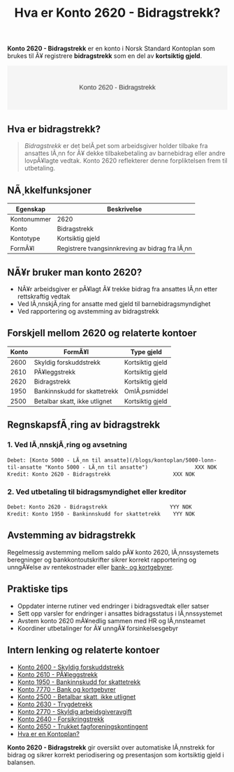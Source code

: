 ﻿---
title: "Hva er Konto 2620 - Bidragstrekk?"
meta_title: "2620-bidragstrekk"
meta_description: '**Konto 2620 - Bidragstrekk** er en konto i Norsk Standard Kontoplan som brukes til Ã¥ registrere **bidragstrekk** som en del av **kortsiktig gjeld**.'
slug: 2620-bidragstrekk
type: blog
layout: pages/single
---

**Konto 2620 - Bidragstrekk** er en konto i Norsk Standard Kontoplan som brukes til Ã¥ registrere **bidragstrekk** som en del av **kortsiktig gjeld**.

![Illustrasjon av konto 2620 Bidragstrekk](2620-bidragstrekk-image.svg)

## Hva er bidragstrekk?

> *Bidragstrekk* er det belÃ¸pet som arbeidsgiver holder tilbake fra ansattes lÃ¸nn for Ã¥ dekke tilbakebetaling av barnebidrag eller andre lovpÃ¥lagte vedtak. Konto 2620 reflekterer denne forpliktelsen frem til utbetaling.

## NÃ¸kkelfunksjoner

| Egenskap      | Beskrivelse                                    |
|---------------|------------------------------------------------|
| Kontonummer   | 2620                                           |
| Konto         | Bidragstrekk                                   |
| Kontotype     | Kortsiktig gjeld                               |
| FormÃ¥l        | Registrere tvangsinnkreving av bidrag fra lÃ¸nn |

## NÃ¥r bruker man konto 2620?

* NÃ¥r arbeidsgiver er pÃ¥lagt Ã¥ trekke bidrag fra ansattes lÃ¸nn etter rettskraftig vedtak
* Ved lÃ¸nnskjÃ¸ring for ansatte med gjeld til barnebidragsmyndighet
* Ved rapportering og avstemming av bidragstrekk

## Forskjell mellom 2620 og relaterte kontoer

| Konto | FormÃ¥l                              | Type gjeld       |
|-------|-------------------------------------|------------------|
| 2600  | Skyldig forskuddstrekk              | Kortsiktig gjeld |
| 2610  | PÃ¥leggstrekk                        | Kortsiktig gjeld |
| 2620  | Bidragstrekk                        | Kortsiktig gjeld |
| 1950  | Bankinnskudd for skattetrekk        | OmlÃ¸psmiddel     |
| 2500  | Betalbar skatt, ikke utlignet       | Kortsiktig gjeld |

## RegnskapsfÃ¸ring av bidragstrekk

### 1. Ved lÃ¸nnskjÃ¸ring og avsetning

```plaintext
Debet: [Konto 5000 - LÃ¸nn til ansatte](/blogs/kontoplan/5000-lonn-til-ansatte "Konto 5000 - LÃ¸nn til ansatte")               XXX NOK
Kredit: Konto 2620 - Bidragstrekk                    XXX NOK
```

### 2. Ved utbetaling til bidragsmyndighet eller kreditor

```plaintext
Debet: Konto 2620 - Bidragstrekk                    YYY NOK
Kredit: Konto 1950 - Bankinnskudd for skattetrekk    YYY NOK
```

## Avstemming av bidragstrekk

Regelmessig avstemming mellom saldo pÃ¥ konto 2620, lÃ¸nnssystemets beregninger og bankkontoutskrifter sikrer korrekt rapportering og unngÃ¥else av rentekostnader eller [bank- og kortgebyrer](/blogs/kontoplan/7770-bank-og-kortgebyrer "Konto 7770 - Bank og kortgebyrer").

## Praktiske tips

* Oppdater interne rutiner ved endringer i bidragsvedtak eller satser
* Sett opp varsler for endringer i ansattes bidragsstatus i lÃ¸nnssystemet
* Avstem konto 2620 mÃ¥nedlig sammen med HR og lÃ¸nnsteamet
* Koordiner utbetalinger for Ã¥ unngÃ¥ forsinkelsesgebyr

## Intern lenking og relaterte kontoer

* [Konto 2600 - Skyldig forskuddstrekk](/blogs/kontoplan/2600-forskuddstrekk "Konto 2600 - Skyldig forskuddstrekk")
* [Konto 2610 - PÃ¥leggstrekk](/blogs/kontoplan/2610-paalleggstrekk "Konto 2610 - PÃ¥leggstrekk")
* [Konto 1950 - Bankinnskudd for skattetrekk](/blogs/kontoplan/1950-bankinnskudd-for-skattetrekk "Konto 1950 - Bankinnskudd for skattetrekk")
* [Konto 7770 - Bank og kortgebyrer](/blogs/kontoplan/7770-bank-og-kortgebyrer "Konto 7770 - Bank og kortgebyrer i Norsk Standard Kontoplan")
* [Konto 2500 - Betalbar skatt, ikke utlignet](/blogs/kontoplan/2500-betalbar-skatt-ikke-utlignet "Konto 2500 - Betalbar skatt, ikke utlignet")
* [Konto 2630 - Trygdetrekk](/blogs/kontoplan/2630-trygdetrekk "Konto 2630 - Trygdetrekk")
* [Konto 2770 - Skyldig arbeidsgiveravgift](/blogs/kontoplan/2770-skyldig-arbeidsgiveravgift "Konto 2770 - Skyldig arbeidsgiveravgift")
 * [Konto 2640 - Forsikringstrekk](/blogs/kontoplan/2640-forsikringstrekk "Konto 2640 - Forsikringstrekk")
 * [Konto 2650 - Trukket fagforeningskontingent](/blogs/kontoplan/2650-trukket-fagforeningskontingent "Konto 2650 - Trukket fagforeningskontingent")
 * [Hva er en Kontoplan?](/blogs/regnskap/hva-er-kontoplan "Hva er en Kontoplan? Komplett Guide til Kontoplaner i Norsk Regnskap")

**Konto 2620 - Bidragstrekk** gir oversikt over automatiske lÃ¸nnstrekk for bidrag og sikrer korrekt periodisering og presentasjon som kortsiktig gjeld i balansen.

